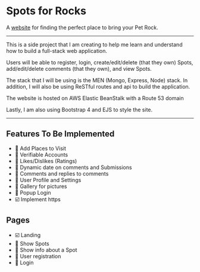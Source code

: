 # Spots for Rocks

A [website](http://spotsfor.rocks) for finding the perfect place to bring your Pet Rock.

---

This is a side project that I am creating to help me learn and understand how to build a full-stack web application.

Users will be able to register, login, create/edit/delete (that they own) Spots, add/edit/delete comments (that they own), and view Spots.

The stack that I will be using is the MEN (Mongo, Express, Node) stack. In addition, I will also be using ReSTful routes and api to build the application.

The website is hosted on AWS Elastic BeanStalk with a Route 53 domain

Lastly, I am also using Bootstrap 4 and EJS to style the site.

---

## Features To Be Implemented

- :black_square_button: Add Places to Visit
- :black_square_button: Verifiable Accounts
- :black_square_button: Likes/Dislikes (Ratings)
- :black_square_button: Dynamic date on comments and Submissions
- :black_square_button: Comments and replies to comments
- :black_square_button: User Profile and Settings
- :black_square_button: Gallery for pictures
- :black_square_button: Popup Login
- :ballot_box_with_check: Implement https

## Pages

- :ballot_box_with_check: Landing
- :black_square_button: Show Spots
- :black_square_button: Show info about a Spot
- :black_square_button: User registration
- :black_square_button: Login
